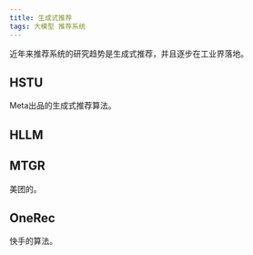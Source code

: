 ```yaml
---
title: 生成式推荐
tags: 大模型 推荐系统
---
```



近年来推荐系统的研究趋势是生成式推荐，并且逐步在工业界落地。
<!--more-->


## HSTU

Meta出品的生成式推荐算法。

## HLLM

## MTGR

美团的。

## OneRec

快手的算法。


